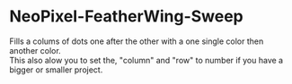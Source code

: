# NeoPixel-FeatherWing-Sweep
Fills a colums of dots one after the other with a one single color then another color.
<br>
This also alow you to set the, "column" and "row" to number if you have a bigger or smaller project.
